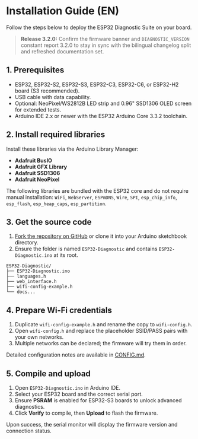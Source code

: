# Installation Guide (EN)

Follow the steps below to deploy the ESP32 Diagnostic Suite on your board.

> **Release 3.2.0:** Confirm the firmware banner and `DIAGNOSTIC_VERSION` constant report 3.2.0 to stay in sync with the bilingual changelog split and refreshed documentation set.

## 1. Prerequisites
- ESP32, ESP32-S2, ESP32-S3, ESP32-C3, ESP32-C6, or ESP32-H2 board (S3 recommended).
- USB cable with data capability.
- Optional: NeoPixel/WS2812B LED strip and 0.96" SSD1306 OLED screen for extended tests.
- Arduino IDE 2.x or newer with the ESP32 Arduino Core 3.3.2 toolchain.

## 2. Install required libraries
Install these libraries via the Arduino Library Manager:
- **Adafruit BusIO**
- **Adafruit GFX Library**
- **Adafruit SSD1306**
- **Adafruit NeoPixel**

The following libraries are bundled with the ESP32 core and do not require manual installation: `WiFi`, `WebServer`, `ESPmDNS`, `Wire`, `SPI`, `esp_chip_info`, `esp_flash`, `esp_heap_caps`, `esp_partition`.

## 3. Get the source code
1. [Fork the repository on GitHub](https://github.com/ESP32-Diagnostic/ESP32-Diagnostic/fork) or clone it into your Arduino sketchbook directory.
2. Ensure the folder is named `ESP32-Diagnostic` and contains `ESP32-Diagnostic.ino` at its root.

```
ESP32-Diagnostic/
├── ESP32-Diagnostic.ino
├── languages.h
├── web_interface.h
├── wifi-config-example.h
└── docs...
```

## 4. Prepare Wi-Fi credentials
1. Duplicate `wifi-config-example.h` and rename the copy to `wifi-config.h`.
2. Open `wifi-config.h` and replace the placeholder SSID/PASS pairs with your own networks.
3. Multiple networks can be declared; the firmware will try them in order.

Detailed configuration notes are available in [CONFIG.md](CONFIG.md).

## 5. Compile and upload
1. Open `ESP32-Diagnostic.ino` in Arduino IDE.
2. Select your ESP32 board and the correct serial port.
3. Ensure **PSRAM** is enabled for ESP32-S3 boards to unlock advanced diagnostics.
4. Click **Verify** to compile, then **Upload** to flash the firmware.

Upon success, the serial monitor will display the firmware version and connection status.
